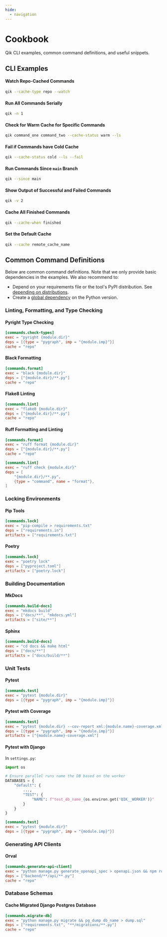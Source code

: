 ```yaml
---
hide:
  - navigation
---
```


# Cookbook

Qik CLI examples, common command definitions, and useful snippets.

## CLI Examples

#### Watch Repo-Cached Commands

```bash
qik --cache-type repo --watch
```

#### Run All Commands Serially

```bash
qik -n 1
```

#### Check for Warm Cache for Specific Commands

```bash
qik command_one command_two --cache-status warm --ls
```

#### Fail if Commands have Cold Cache

```bash
qik --cache-status cold --ls --fail
```

#### Run Commands Since `main` Branch

```bash
qik --since main
```

#### Show Output of Successful and Failed Commands

```bash
qik -v 2
```

#### Cache All Finished Commands

```bash
qik --cache-when finished
```

#### Set the Default Cache

```bash
qik --cache remote_cache_name
```

## Common Command Definitions

Below are common command definitions. Note that we only provide basic dependencies in the examples. We also recommend to:

- Depend on your requirements file or the tool's PyPI distribution. See [depending on distributions](commands.md#distributions).
- Create a [global dependency](commands.md#global) on the Python version.

### Linting, Formatting, and Type Checking

#### Pyright Type Checking

```toml
[commands.check-types]
exec = "pyright {module.dir}"
deps = [{type = "pygraph", imp = "{module.imp}"}]
cache = "repo"
```

#### Black Formatting

```toml
[commands.format]
exec = "black {module.dir}"
deps = ["{module.dir}/**.py"]
cache = "repo"
```

#### Flake8 Linting

```toml
[commands.lint]
exec = "flake8 {module.dir}"
deps = ["{module.dir}/**.py"]
cache = "repo"
```

#### Ruff Formatting and Linting

```toml
[commands.format]
exec = "ruff format {module.dir}"
deps = ["{module.dir}/**.py"]
cache = "repo"

[commands.lint]
exec = "ruff check {module.dir}"
deps = [
    "{module.dir}/**.py",
    {type = "command", name = "format"},
]
```

### Locking Environments

#### Pip Tools

```toml
[commands.lock]
exec = "pip-compile > requirements.txt"
deps = ["requirements.in"]
artifacts = ["requirements.txt"]
```

#### Poetry

```toml
[commands.lock]
exec = "poetry lock"
deps = ["pyproject.toml"]
artifacts = ["poetry.lock"]
```

### Building Documentation

#### MkDocs

```toml
[commands.build-docs]
exec = "mkdocs build"
deps = ["docs/**", "mkdocs.yml"]
artifacts = ["site/**"]
```

#### Sphinx

```toml
[commands.build-docs]
exec = "cd docs && make html"
deps = ["docs/**"]
artifacts = ["docs/build/**"]
```

### Unit Tests

#### Pytest

```toml
[commands.test]
exec = "pytest {module.dir}"
deps = [{type = "pygraph", imp = "{module.imp}"}]
```

#### Pytest with Coverage

```toml
[commands.test]
exec = "pytest {module.dir} --cov-report xml:{module.name}-coverage.xml"
deps = [{type = "pygraph", imp = "{module.imp}"}]
artifacts = ["{module.name}-coverage.xml"]
```

#### Pytest with Django

In `settings.py`:

```python
import os

# Ensure parallel runs name the DB based on the worker
DATABASES = {
    "default": {
        ...,
        "TEST": {
            "NAME": f"test_db_name_{os.environ.get('QIK__WORKER')}"
        }
    }
}
```

```toml
[commands.test]
exec = "pytest {module.dir}"
deps = [{type = "pygraph", imp = "{module.imp}"}]
```

### Generating API Clients

#### Orval

```toml
[commands.generate-api-client]
exec = "python manage.py generate_openapi_spec > openapi.json && npm run orval"
deps = ["backend/**/api/**.py"]
cache = "repo"
```

### Database Schemas

#### Cache Migrated Django Postgres Database

```toml
[commands.migrate-db]
exec = "python manage.py migrate && pg_dump db_name > dump.sql"
deps = ["requirements.txt", "**/migrations/**.py"]
cache = "repo"
```
